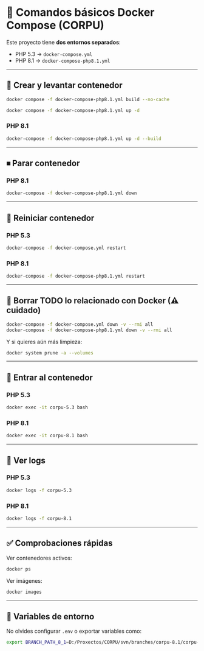 
# 🐳 Comandos básicos Docker Compose (CORPU)

Este proyecto tiene **dos entornos separados**:

- PHP 5.3 → `docker-compose.yml`
- PHP 8.1 → `docker-compose-php8.1.yml`

---

## 🚀 Crear y levantar contenedor

```bash
docker compose -f docker-compose-php8.1.yml build --no-cache

docker compose -f docker-compose-php8.1.yml up -d
```

### PHP 8.1

```bash
docker-compose -f docker-compose-php8.1.yml up -d --build
```

---

## ⏹ Parar contenedor


### PHP 8.1

```bash
docker-compose -f docker-compose-php8.1.yml down
```

---

## 🔁 Reiniciar contenedor

### PHP 5.3

```bash
docker-compose -f docker-compose.yml restart
```

### PHP 8.1

```bash
docker-compose -f docker-compose-php8.1.yml restart
```

---

## 🧼 Borrar TODO lo relacionado con Docker (⚠ cuidado)

```bash
docker-compose -f docker-compose.yml down -v --rmi all
docker-compose -f docker-compose-php8.1.yml down -v --rmi all
```

Y si quieres aún más limpieza:

```bash
docker system prune -a --volumes
```

---

## 🐚 Entrar al contenedor

### PHP 5.3

```bash
docker exec -it corpu-5.3 bash
```

### PHP 8.1

```bash
docker exec -it corpu-8.1 bash
```

---

## 📂 Ver logs

### PHP 5.3

```bash
docker logs -f corpu-5.3
```

### PHP 8.1

```bash
docker logs -f corpu-8.1
```

---

## ✅ Comprobaciones rápidas

Ver contenedores activos:

```bash
docker ps
```

Ver imágenes:

```bash
docker images
```

---

## 🔗 Variables de entorno

No olvides configurar `.env` o exportar variables como:

```bash
export BRANCH_PATH_8_1=D:/Proxectos/CORPU/svn/branches/corpu-8.1/corpu-web/src/main/php
```
